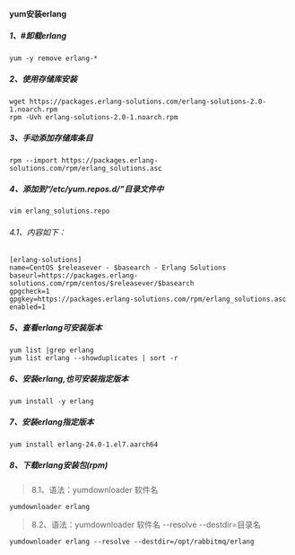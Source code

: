 #### yum安装erlang

##### 1、#卸载erlang

```shell
yum -y remove erlang-*
```

##### 2、使用存储库安装

```shell
wget https://packages.erlang-solutions.com/erlang-solutions-2.0-1.noarch.rpm
rpm -Uvh erlang-solutions-2.0-1.noarch.rpm
```

##### 3、手动添加存储库条目

```shell
rpm --import https://packages.erlang-solutions.com/rpm/erlang_solutions.asc
```

##### 4、添加到“/etc/yum.repos.d/”目录文件中

```shell
vim erlang_solutions.repo
```

###### 4.1、内容如下：

```properties
[erlang-solutions]
name=CentOS $releasever - $basearch - Erlang Solutions
baseurl=https://packages.erlang-solutions.com/rpm/centos/$releasever/$basearch
gpgcheck=1
gpgkey=https://packages.erlang-solutions.com/rpm/erlang_solutions.asc
enabled=1
```

##### 5、查看erlang可安装版本

```shell
yum list |grep erlang
yum list erlang --showduplicates | sort -r
```

##### 6、安装erlang,也可安装指定版本

```shell
yum install -y erlang
```

##### 7、安装erlang指定版本

```shell
yum install erlang-24.0-1.el7.aarch64
```

##### 8、下载erlang安装包(rpm)

> 8.1、语法：yumdownloader 软件名

```shell
yumdownloader erlang
```

> 8.2、语法：yumdownloader 软件名 --resolve --destdir=目录名

```shell
yumdownloader erlang --resolve --destdir=/opt/rabbitmq/erlang
```


